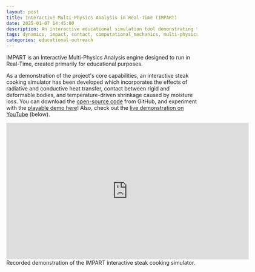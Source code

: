 ```yaml
---
layout: post
title: Interactive Multi-Physics Analysis in Real-Time (IMPART)
date: 2025-01-07 14:45:00
description: An interactive educational simulation tool demonstrating the varied applications of multi-physics analysis
tags: dynamics, impact, contact, computational_mechanics, multi-physics
categories: educational-outreach
---
```


IMPART is an Interactive Multi-Physics Analysis engine designed to run in Real-Time, created primarily for educational purposes.

As a demonstration of the project's core capabilities, an interactive steak cooking simulator has been developed which incorporates the effects of radiative and conductive heat transfer, contact between rigid and deformable bodies, and temperature-driven shrinkage caused by moisture loss. You can download the <a href="https://github.com/bdgiffin/IMPART">open-source code</a> from GitHub, and experiment with the <a href="https://bdgiffin.github.io/IMPART/">playable demo here</a>! Also, check out the <a href="https://www.youtube.com/watch?v=ZraO2jNlnXM">live demonstration on YouTube</a> (below).

<center>
	<iframe width="640" height="360" src="https://www.youtube.com/embed/ZraO2jNlnXM" frameborder="0" centering=true allowfullscreen></iframe>
</center>
<div class="caption">
    Recorded demonstration of the IMPART interactive steak cooking simulator.
</div>

<canvas id="canvas" oncontextmenu="event.preventDefault()"></canvas>
<script type='text/javascript'>
	document.getElementById( "canvas" ).onwheel = function(event){
    	    event.preventDefault();
	};

	document.getElementById( "canvas" ).onmousewheel = function(event){
    	    event.preventDefault();
	};

	var Module = {
	    canvas: (function() { return document.getElementById('canvas') })()
	};
</script>
<script src="{{ site.baseurl }}{% link assets/js/IMPART.js %}"></script>